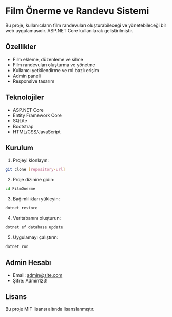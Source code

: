 # Film Önerme ve Randevu Sistemi

Bu proje, kullanıcıların film randevuları oluşturabileceği ve yönetebileceği bir web uygulamasıdır. ASP.NET Core kullanılarak geliştirilmiştir.

## Özellikler

- Film ekleme, düzenleme ve silme
- Film randevuları oluşturma ve yönetme
- Kullanıcı yetkilendirme ve rol bazlı erişim
- Admin paneli
- Responsive tasarım

## Teknolojiler

- ASP.NET Core
- Entity Framework Core
- SQLite
- Bootstrap
- HTML/CSS/JavaScript

## Kurulum

1. Projeyi klonlayın:
```bash
git clone [repository-url]
```

2. Proje dizinine gidin:
```bash
cd FilmOnerme
```

3. Bağımlılıkları yükleyin:
```bash
dotnet restore
```

4. Veritabanını oluşturun:
```bash
dotnet ef database update
```

5. Uygulamayı çalıştırın:
```bash
dotnet run
```

## Admin Hesabı

- Email: admin@site.com
- Şifre: Admin123!

## Lisans

Bu proje MIT lisansı altında lisanslanmıştır. 